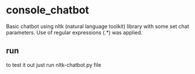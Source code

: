 # console_chatbot
Basic chatbot using nltk (natural language toolkit) library with some set chat parameters. Use of regular expressions (.*) was applied.

## run
to test it out just run nltk-chatbot.py file
